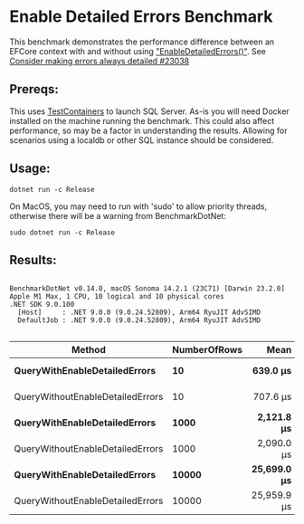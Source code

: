 # Enable Detailed Errors Benchmark
This benchmark demonstrates the performance difference between an EFCore context with and without using ["EnableDetailedErrors()"](https://learn.microsoft.com/en-us/dotnet/api/microsoft.entityframeworkcore.dbcontextoptionsbuilder.enabledetailederrors?view=efcore-9.0). See [Consider making errors always detailed #23038
](https://github.com/dotnet/efcore/issues/23038)

## Prereqs:
This uses [TestContainers](https://testcontainers.com/) to launch SQL Server.  As-is you will need Docker installed on the machine running the benchmark.  This could also affect performance, so may be a factor in understanding the results.  Allowing for scenarios using a localdb or other SQL instance should be considered.

## Usage: 
`dotnet run -c Release`

On MacOS, you may need to run with 'sudo' to allow priority threads, otherwise there will be a warning from BenchmarkDotNet:

`sudo dotnet run -c Release`


## Results:
```

BenchmarkDotNet v0.14.0, macOS Sonoma 14.2.1 (23C71) [Darwin 23.2.0]
Apple M1 Max, 1 CPU, 10 logical and 10 physical cores
.NET SDK 9.0.100
  [Host]     : .NET 9.0.0 (9.0.24.52809), Arm64 RyuJIT AdvSIMD
  DefaultJob : .NET 9.0.0 (9.0.24.52809), Arm64 RyuJIT AdvSIMD


```
| Method                           | NumberOfRows | Mean        | Error     | StdDev    | Median      | Gen0      | Gen1     | Gen2     | Allocated   |
|--------------------------------- |------------- |------------:|----------:|----------:|------------:|----------:|---------:|---------:|------------:|
| **QueryWithEnableDetailedErrors**    | **10**           |    **639.0 μs** |  **12.70 μs** |  **17.80 μs** |    **636.4 μs** |    **2.9297** |        **-** |        **-** |    **19.99 KB** |
| QueryWithoutEnableDetailedErrors | 10           |    707.6 μs |  25.00 μs |  72.14 μs |    677.3 μs |    2.9297 |        - |        - |    19.99 KB |
| **QueryWithEnableDetailedErrors**    | **1000**         |  **2,121.8 μs** |  **41.27 μs** |  **36.59 μs** |  **2,122.1 μs** |  **191.4063** |  **70.3125** |        **-** |  **1189.69 KB** |
| QueryWithoutEnableDetailedErrors | 1000         |  2,090.0 μs |  41.21 μs |  76.38 μs |  2,057.2 μs |  191.4063 |  62.5000 |        - |  1189.76 KB |
| **QueryWithEnableDetailedErrors**    | **10000**        | **25,699.0 μs** | **507.43 μs** | **774.91 μs** | **25,419.8 μs** | **2062.5000** | **906.2500** | **281.2500** | **12018.03 KB** |
| QueryWithoutEnableDetailedErrors | 10000        | 25,959.9 μs | 515.26 μs | 786.86 μs | 25,700.2 μs | 2062.5000 | 906.2500 | 281.2500 | 12018.03 KB |
